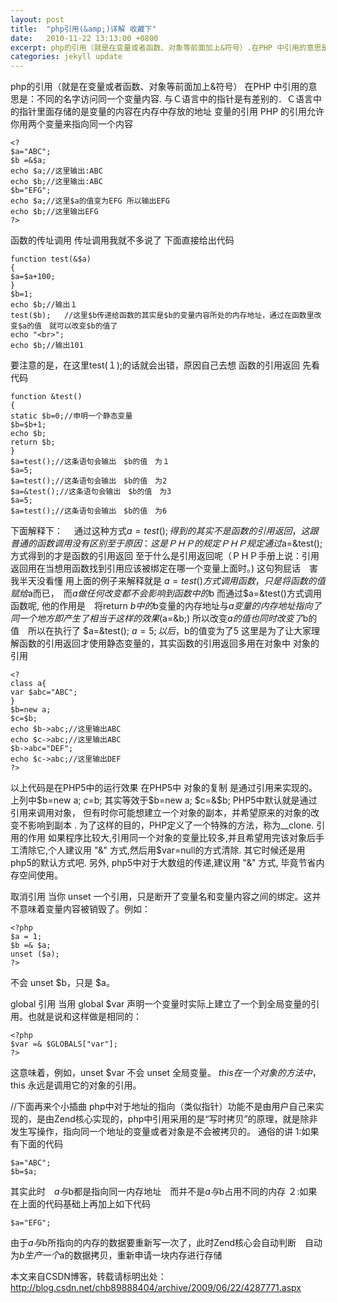 ```yaml
---
layout: post
title:  "php引用(&amp;)详解 收藏下"
date:   2010-11-22 13:13:00 +0800
excerpt: php的引用（就是在变量或者函数、对象等前面加上&符号）.在PHP 中引用的意思是：不同的名字访问同一个变量内容.
categories: jekyll update
---   
```

<!--markdown-->
php的引用（就是在变量或者函数、对象等前面加上&符号）
在PHP 中引用的意思是：不同的名字访问同一个变量内容. 
与Ｃ语言中的指针是有差别的．Ｃ语言中的指针里面存储的是变量的内容在内存中存放的地址
变量的引用
PHP 的引用允许你用两个变量来指向同一个内容 

    <? 
    $a="ABC"; 
    $b =&$a; 
    echo $a;//这里输出:ABC 
    echo $b;//这里输出:ABC 
    $b="EFG"; 
    echo $a;//这里$a的值变为EFG 所以输出EFG 
    echo $b;//这里输出EFG 
    ?> 


<!--more-->


函数的传址调用 
传址调用我就不多说了 下面直接给出代码 
 

    function test(&$a) 
    { 
    $a=$a+100; 
    } 
    $b=1; 
    echo $b;//输出１ 
    test($b);   //这里$b传递给函数的其实是$b的变量内容所处的内存地址，通过在函数里改变$a的值　就可以改变$b的值了 
    echo "<br>"; 
    echo $b;//输出101 

要注意的是，在这里test(１);的话就会出错，原因自己去想
函数的引用返回 
先看代码 

    function &test() 
    { 
    static $b=0;//申明一个静态变量 
    $b=$b+1; 
    echo $b; 
    return $b; 
    }
    $a=test();//这条语句会输出　$b的值　为１ 
    $a=5; 
    $a=test();//这条语句会输出　$b的值　为2
    $a=&test();//这条语句会输出　$b的值　为3 
    $a=5; 
    $a=test();//这条语句会输出　$b的值　为6 
 
下面解释下：　 
通过这种方式$a=test();得到的其实不是函数的引用返回，这跟普通的函数调用没有区别　至于原因：　这是ＰＨＰ的规定 
ＰＨＰ规定通过$a=&test(); 方式得到的才是函数的引用返回 
至于什么是引用返回呢（ＰＨＰ手册上说：引用返回用在当想用函数找到引用应该被绑定在哪一个变量上面时。) 这句狗屁话　害我半天没看懂
用上面的例子来解释就是 
$a=test()方式调用函数，只是将函数的值赋给$a而已，　而$a做任何改变　都不会影响到函数中的$b 
而通过$a=&test()方式调用函数呢, 他的作用是　将return $b中的　$b变量的内存地址与$a变量的内存地址　指向了同一个地方 
即产生了相当于这样的效果($a=&b;) 所以改变$a的值　也同时改变了$b的值　所以在执行了 
$a=&test(); 
$a=5; 
以后，$b的值变为了5
这里是为了让大家理解函数的引用返回才使用静态变量的，其实函数的引用返回多用在对象中
对象的引用 

    <? 
    class a{ 
    var $abc="ABC"; 
    } 
    $b=new a; 
    $c=$b; 
    echo $b->abc;//这里输出ABC 
    echo $c->abc;//这里输出ABC 
    $b->abc="DEF"; 
    echo $c->abc;//这里输出DEF 
    ?> 

以上代码是在PHP5中的运行效果 
在PHP5中 对象的复制 是通过引用来实现的。上列中$b=new a; $c=$b; 其实等效于$b=new a; $c=&$b; 
PHP5中默认就是通过引用来调用对象， 但有时你可能想建立一个对象的副本，并希望原来的对象的改变不影响到副本 . 为了这样的目的，PHP定义了一个特殊的方法，称为__clone.
引用的作用 
如果程序比较大,引用同一个对象的变量比较多,并且希望用完该对象后手工清除它,个人建议用 "&" 方式,然后用$var=null的方式清除. 其它时候还是用php5的默认方式吧. 另外, php5中对于大数组的传递,建议用 "&" 方式, 毕竟节省内存空间使用。

取消引用 
当你 unset 一个引用，只是断开了变量名和变量内容之间的绑定。这并不意味着变量内容被销毁了。例如：

    <?php 
    $a = 1; 
    $b =& $a; 
    unset ($a); 
    ?>

不会 unset $b，只是 $a。

global 引用 
当用 global $var 声明一个变量时实际上建立了一个到全局变量的引用。也就是说和这样做是相同的：

    <?php 
    $var =& $GLOBALS["var"]; 
    ?>

这意味着，例如，unset $var 不会 unset 全局变量。
$this 
在一个对象的方法中，$this 永远是调用它的对象的引用。

//下面再来个小插曲 
php中对于地址的指向（类似指针）功能不是由用户自己来实现的，是由Zend核心实现的，php中引用采用的是“写时拷贝”的原理，就是除非发生写操作，指向同一个地址的变量或者对象是不会被拷贝的。
通俗的讲 
1:如果有下面的代码 

    $a="ABC"; 
    $b=$a;


其实此时　$a与$b都是指向同一内存地址　而并不是$a与$b占用不同的内存
２:如果在上面的代码基础上再加上如下代码 


    $a="EFG";

 
由于$a与$b所指向的内存的数据要重新写一次了，此时Zend核心会自动判断　自动为$b生产一个$a的数据拷贝，重新申请一块内存进行存储

本文来自CSDN博客，转载请标明出处：http://blog.csdn.net/chb89888404/archive/2009/06/22/4287771.aspx


